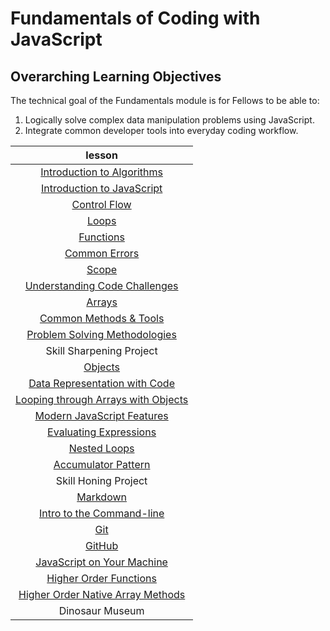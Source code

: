 # Fundamentals of Coding with JavaScript

## Overarching Learning Objectives

The technical goal of the Fundamentals module is for Fellows to be able to:

1. Logically solve complex data manipulation problems using JavaScript.
1. Integrate common developer tools into everyday coding workflow.

|                                  lesson                                   |
| :-----------------------------------------------------------------------: |
|           [Introduction to Algorithms](./intro-to-algorithms/)            |
|           [Introduction to JavaScript](./intro-to-javascript/)            |
|                      [Control Flow](./control-flow/)                      |
|                             [Loops](./loops/)                             |
|                         [Functions](./functions/)                         |
|                     [Common Errors](./common-errors/)                     |
|                             [Scope](./scope/)                             |
|     [Understanding Code Challenges](./understanding-code-challenges/)     |
|                            [Arrays](./arrays/)                            |
|           [Common Methods & Tools](./common-methods-and-tools/)           |
|     [Problem Solving Methodologies](./problem-solving-methodologies/)     |
|                         Skill Sharpening Project                          |
|                           [Objects](./objects/)                           |
|     [Data Representation with Code](./data-representation-with-code/)     |
|       [Looping through Arrays with Objects](./array-object-loops/)        |
|        [Modern JavaScript Features](./modern-javascript-features/)        |
|            [Evaluating Expressions](./evaluating-expressions/)            |
|                      [Nested Loops](./nested-loops/)                      |
|               [Accumulator Pattern](./accumulator-pattern/)               |
|                           Skill Honing Project                            |
|                          [Markdown](./markdown/)                          |
|           [Intro to the Command-line](./intro-to-command-line/)           |
|                               [Git](./git/)                               |
|                            [GitHub](./github/)                            |
|        [JavaScript on Your Machine](./javascript-on-your-machine/)        |
|            [Higher Order Functions](./higher-order-functions/)            |
| [Higher Order Native Array Methods](./higher-order-native-array-methods/) |
|                              Dinosaur Museum                              |
